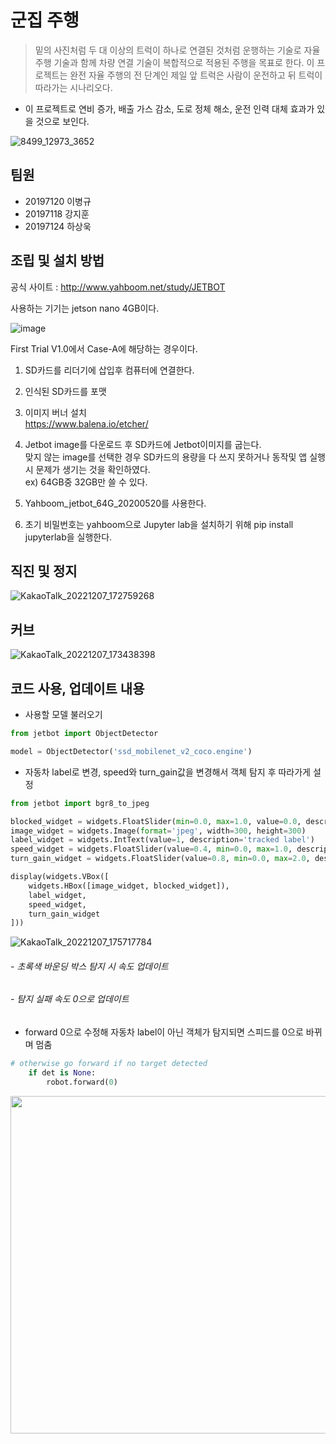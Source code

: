 # 군집 주행

> 밑의 사진처럼 두 대 이상의 트럭이 하나로 연결된 것처럼 운행하는 기술로 자율주행 기술과 함께 차량 연결 기술이 복합적으로 적용된 주행을 목표로 한다.
이 프로젝트는 완전 자율 주행의 전 단계인 제일 앞 트럭은 사람이 운전하고 뒤 트럭이 따라가는 시나리오다.

- 이 프로젝트로 연비 증가, 배출 가스 감소, 도로 정체 해소, 운전 인력 대체 효과가 있을 것으로 보인다.

![8499_12973_3652](https://user-images.githubusercontent.com/81899557/206140450-86746584-f7c0-4044-9902-0d6c30f2c605.jpg)

## 팀원

- 20197120 이병규
- 20197118 강지훈
- 20197124 하상욱


## 조립 및 설치 방법

공식 사이트 : http://www.yahboom.net/study/JETBOT  


사용하는 기기는 jetson nano 4GB이다.  

![image](https://user-images.githubusercontent.com/64821752/207927716-ed039317-af13-46b7-85fb-510156338190.png)

First Trial V1.0에서 Case-A에 해당하는 경우이다.  

1) SD카드를 리더기에 삽입후 컴퓨터에 연결한다.  

2) 인식된 SD카드를 포맷  

3) 이미지 버너 설치  
https://www.balena.io/etcher/  

4) Jetbot image를 다운로드 후 SD카드에 Jetbot이미지를 굽는다.  
맞지 않는 image를 선택한 경우 SD카드의 용량을 다 쓰지 못하거나 동작및 앱 실행시 문제가 생기는 것을 확인하였다.  
ex) 64GB중 32GB만 쓸 수 있다.  
 
5) Yahboom_jetbot_64G_20200520를 사용한다.

6) 초기 비밀번호는 yahboom으로 Jupyter lab을 설치하기 위해 pip install jupyterlab을 실행한다.  


## 직진 및 정지

![KakaoTalk_20221207_172759268](https://user-images.githubusercontent.com/81899557/206127508-f0c9ba91-8f95-4d52-8535-e49d1224c590.gif)

## 커브

![KakaoTalk_20221207_173438398](https://user-images.githubusercontent.com/81899557/206128837-08821e96-3982-45dc-8cb3-6ab592df5983.gif)

## 코드 사용, 업데이트 내용

- 사용할 모델 불러오기

```python
from jetbot import ObjectDetector

model = ObjectDetector('ssd_mobilenet_v2_coco.engine')
```

- 자동차 label로 변경, speed와 turn_gain값을 변경해서 객체 탐지 후 따라가게 설정

```python
from jetbot import bgr8_to_jpeg

blocked_widget = widgets.FloatSlider(min=0.0, max=1.0, value=0.0, description='blocked')
image_widget = widgets.Image(format='jpeg', width=300, height=300)
label_widget = widgets.IntText(value=1, description='tracked label')
speed_widget = widgets.FloatSlider(value=0.4, min=0.0, max=1.0, description='speed')
turn_gain_widget = widgets.FloatSlider(value=0.8, min=0.0, max=2.0, description='turn gain')

display(widgets.VBox([
    widgets.HBox([image_widget, blocked_widget]),
    label_widget,
    speed_widget,
    turn_gain_widget
]))

```

![KakaoTalk_20221207_175717784](https://user-images.githubusercontent.com/81899557/206133960-1353716f-4e31-457a-a563-69e842c2f4c1.gif)

###### - 초록색 바운딩 박스 탐지 시 속도 업데이트
###### - 탐지 실패 속도 0으로 업데이트

- forward 0으로 수정해 자동차 label이 아닌 객체가 탐지되면 스피드를 0으로 바뀌며 멈춤

```python
# otherwise go forward if no target detected
    if det is None:
        robot.forward(0)
```
<img src= "https://user-images.githubusercontent.com/64821752/207931416-5a71f861-f52f-4408-b46a-7c642937667e.png" width="600" height="540"/>
